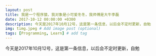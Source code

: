 ```yaml
---
layout: post
title: 我是一个程序猿，我对象是小可爱冬冬，我师傅是大牛李磊
date: 2017-10-12 00:00:00 +0300
description: 今天是2017年10月12号，这是第一条信息，以后会不定时更新，自勉
img: timg.jpeg # Add image post (optional)
tags: [Programming, Learn] # add tag
---
```

今天是2017年10月12号，这是第一条信息，以后会不定时更新，自勉
